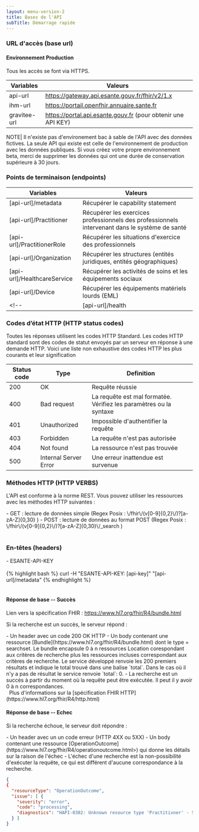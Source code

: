 ```yaml
---
layout: menu-version-2
title: Bases de l'API
subTitle: Démarrage rapide
---
```



### URL d'accès (base url)

#### Environnement Production

Tous les accès se font via HTTPS.

| Variables | Valeurs |
| --- | --- |
| api-url | https://gateway.api.esante.gouv.fr/fhir/v2/1.x |
| ihm-url | https://portail.openfhir.annuaire.sante.fr  |
| gravitee-url | https://portal.api.esante.gouv.fr (pour obtenir une API KEY) |
 
NOTE| Il n'existe pas d'environement bac à sable de l'API avec des données fictives. La seule API qui existe est celle de l'environnement de production avec les données publiques. Si vous créez votre propre environnement beta, merci de supprimer les données qui ont une durée de conservation supérieure à 30 jours.

### Points de terminaison (endpoints)

| Variables | Valeurs     |
| --- | --- |
| [api-url]/metadata          | Récupérer le capability statement |
| [api-url]/Practitioner      | Récupérer les exercices professionnels des professionnels intervenant dans le système de santé |
| [api-url]/PractitionerRole  | Récupérer les situations d'exercice des professionnels |
| [api-url]/Organization      | Récupérer les structures (entités juridiques, entités géographiques) |
| [api-url]/HealthcareService | Récupérer les activités de soins et les équipements sociaux |
| [api-url]/Device            | Récupérer les équipements matériels lourds (EML) |
<!-- | [api-url]/health            | Pour le healthcare du service API FHIR, accessible sans authentification | -->

### Codes d’état HTTP (HTTP status codes)

Toutes les réponses utilisent les codes HTTP Standard.
Les codes HTTP standard sont des codes de statut envoyés par un serveur en réponse à une demande HTTP. Voici une liste non exhaustive des codes HTTP les plus courants et leur signification


| Status code | Type                  | Definition  |
| ---         | ---                   | ---         | 
| 200         | OK                    | Requête réussie |
| 400         | Bad request           | La requête est mal formatée. Vérifiez les paramètres ou la syntaxe |
| 401         | Unauthorized          | Impossible d'authentifier la requête |
| 403         | Forbidden             | La requête n'est pas autorisée |
| 404         | Not found             | La ressource n'est pas trouvée |
| 500         | Internal Server Error | Une erreur inattendue est survenue |

### Méthodes HTTP (HTTP VERBS)

L'API est conforme à la norme REST. Vous pouvez utiliser les ressources avec les méthodes HTTP suivantes :
<div class="wysiwyg"  markdown="1">
- GET : lecture de données simple  (Regex Posix : \/fhir\/(v[0-9]{0,2}\/)?[a-zA-Z]{0,30} )
- POST : lecture de données au format POST  (Regex Posix : \/fhir\/(v[0-9]{0,2}\/)?[a-zA-Z]{0,30}\/_search )
</div>
<br />

### En-têtes (headers)
<div class="wysiwyg"  markdown="1">
- ESANTE-API-KEY  
</div>
<br />
<div class="code-sample">
<div class="tab-content" data-name="curl">
{% highlight bash %}
  curl -H "ESANTE-API-KEY: [api-key]" "[api-url]/metadata"  
{% endhighlight %}
</div>
</div>
<br />



#### Réponse de base -- Succès

Lien vers la spécification FHIR : <https://www.hl7.org/fhir/R4/bundle.html>

Si la recherche est un succès, le serveur répond :
<div class="wysiwyg"  markdown="1">
- Un header avec un code 200 OK HTTP
- Un body contenant une ressource [Bundle](https://www.hl7.org/fhir/R4/bundle.html) dont le type = searchset.
Le bundle encapsule 0 à n ressources Location corespondant aux critères de recherche plus les ressources incluses correspondant aux critères de recherche.
Le service développé renvoie les 200 premiers résultats et indique le total trouvé dans une balise `total`. Dans le cas où il n'y a pas de résultat le service renvoie `total`: 0.
- La recherche est un succès à partir du moment où la requête peut être exécutée. Il peut il y avoir 0 à n correspondances.
</div>
&nbsp;
Plus d'informations sur la [spécification FHIR HTTP] (https://www.hl7.org/fhir/R4/http.html)

#### Réponse de base -- Echec

Si la recherche échoue, le serveur doit répondre :
<div class="wysiwyg"  markdown="1">
- Un header avec un un code erreur (HTTP 4XX ou 5XX)
- Un body contenant une ressource [OperationOutcome](https://www.hl7.org/fhir/R4/operationoutcome.html>) qui donne les détails sur la raison de l'échec
- L'échec d'une recherche est la non-possibilité d'exécuter la requête, ce qui est différent d'aucune correspondance à la recherche.
</div>

```json
{
{
  "resourceType": "OperationOutcome",
  "issue": [ {
    "severity": "error",
    "code": "processing",
    "diagnostics": "HAPI-0302: Unknown resource type 'Practitixner' - Server knows how to handle: [Practitioner, PractitionerRole, Device, Organization, HealthcareService]"
  } ]
}

```


